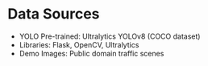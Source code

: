 # Data Sources
- YOLO Pre-trained: Ultralytics YOLOv8 (COCO dataset)
- Libraries: Flask, OpenCV, Ultralytics
- Demo Images: Public domain traffic scenes
